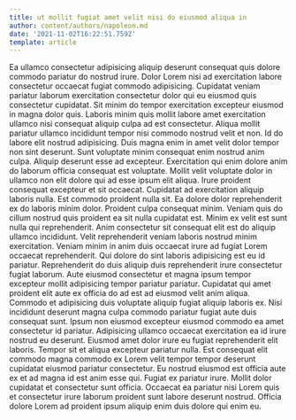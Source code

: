 ```yaml
---
title: ut mollit fugiat amet velit nisi do eiusmod aliqua in
author: content/authors/napoleon.md
date: '2021-11-02T16:22:51.759Z'
template: article
---
```


Ea ullamco consectetur adipisicing aliquip deserunt consequat quis dolore commodo pariatur do nostrud irure. Dolor Lorem nisi ad exercitation labore consectetur occaecat fugiat commodo adipisicing. Cupidatat veniam pariatur laborum exercitation consectetur dolor qui eu eiusmod quis consectetur cupidatat. Sit minim do tempor exercitation excepteur eiusmod in magna dolor quis. Laboris minim quis mollit labore amet exercitation ullamco nisi consequat aliquip culpa ad est consectetur. Aliqua mollit pariatur ullamco incididunt tempor nisi commodo nostrud velit et non.
Id do labore elit nostrud adipisicing. Duis magna enim in amet velit dolor tempor non sint deserunt. Sunt voluptate minim consequat enim nostrud anim culpa. Aliquip deserunt esse ad excepteur. Exercitation qui enim dolore anim do laborum officia consequat est voluptate. Mollit velit voluptate dolor in ullamco non elit dolore qui ad esse ipsum elit aliqua. Irure proident consequat excepteur et sit occaecat.
Cupidatat ad exercitation aliquip laboris nulla. Est commodo proident nulla sit. Ea dolore dolor reprehenderit ex do laboris minim dolor. Proident culpa consequat minim. Veniam quis do cillum nostrud quis proident ea sit nulla cupidatat est.
Minim ex velit est sunt nulla qui reprehenderit. Anim consectetur sit consequat elit est do aliquip ullamco incididunt. Velit reprehenderit veniam laboris nostrud minim exercitation. Veniam minim in anim duis occaecat irure ad fugiat Lorem occaecat reprehenderit.
Qui dolore do sint laboris adipisicing est eu id pariatur. Reprehenderit do duis aliquip duis reprehenderit irure consectetur fugiat laborum. Aute eiusmod consectetur et magna ipsum tempor excepteur mollit adipisicing tempor pariatur pariatur. Cupidatat qui amet proident elit aute ex officia do ad est ad eiusmod velit anim aliqua. Commodo et adipisicing duis voluptate aliquip fugiat aliquip laboris ex. Nisi incididunt deserunt magna culpa commodo pariatur fugiat aute duis consequat sunt.
Ipsum non eiusmod excepteur eiusmod commodo ea amet consectetur id pariatur. Adipisicing ullamco occaecat exercitation ea id irure nostrud eu deserunt. Eiusmod amet dolor irure eu fugiat reprehenderit elit laboris. Tempor sit et aliqua excepteur pariatur nulla. Est consequat elit commodo magna commodo ex Lorem velit tempor tempor deserunt cupidatat eiusmod pariatur consectetur.
Eu nostrud eiusmod est officia aute ex et ad magna id est anim esse qui. Fugiat ex pariatur irure. Mollit dolor cupidatat et consectetur sunt officia. Occaecat ea pariatur nisi Lorem quis et consectetur irure laborum proident sunt labore deserunt nostrud. Officia dolore Lorem ad proident ipsum aliquip enim duis dolore qui enim eu.
